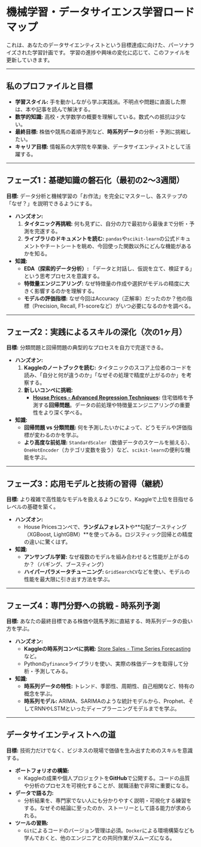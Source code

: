 
# 機械学習・データサイエンス学習ロードマップ

これは、あなたのデータサイエンティストという目標達成に向けた、パーソナライズされた学習計画です。
学習の進捗や興味の変化に応じて、このファイルを更新していきます。

---

## 私のプロファイルと目標

*   **学習スタイル:** 手を動かしながら学ぶ実践派。不明点や問題に直面した際は、本や記事を読んで解決する。
*   **数学的知識:** 高校・大学数学の概要を理解している。数式への抵抗は少ない。
*   **最終目標:** 株価や競馬の着順予測など、**時系列データ**の分析・予測に挑戦したい。
*   **キャリア目標:** 情報系の大学院を卒業後、データサイエンティストとして活躍する。

---

## フェーズ1：基礎知識の磐石化（最初の2〜3週間）

**目標:** データ分析と機械学習の「お作法」を完全にマスターし、各ステップの「なぜ？」を説明できるようにする。

*   **ハンズオン:**
    1.  **タイタニック再挑戦:** 何も見ずに、自分の力で最初から最後まで分析・予測を完遂する。
    2.  **ライブラリのドキュメントを読む:** `pandas`や`scikit-learn`の公式ドキュメントやチートシートを眺め、今回使った関数以外にどんな機能があるかを知る。
*   **知識:**
    *   **EDA（探索的データ分析）:** 「データと対話し、仮説を立て、検証する」という思考プロセスを意識する。
    *   **特徴量エンジニアリング:** なぜ特徴量の作成や選択がモデルの精度に大きく影響するのかを理解する。
    *   **モデルの評価指標:** なぜ今回はAccuracy（正解率）だったのか？他の指標（Precision, Recall, F1-scoreなど）がいつ必要になるのかを調べる。

---

## フェーズ2：実践によるスキルの深化（次の1ヶ月）

**目標:** 分類問題と回帰問題の典型的なプロセスを自力で完遂できる。

*   **ハンズオン:**
    1.  **Kaggleのノートブックを読む:** タイタニックのスコア上位者のコードを読み、「自分と何が違うのか」「なぜその処理で精度が上がるのか」を考察する。
    2.  **新しいコンペに挑戦:**
        *   **[House Prices - Advanced Regression Techniques](https://www.kaggle.com/competitions/house-prices-advanced-regression-techniques):** 住宅価格を予測する**回帰問題**。データの前処理や特徴量エンジニアリングの重要性をより深く学べる。
*   **知識:**
    *   **回帰問題 vs 分類問題:** 何を予測したいかによって、どうモデルや評価指標が変わるのかを学ぶ。
    *   **より高度な前処理:** `StandardScaler`（数値データのスケールを揃える）、`OneHotEncoder`（カテゴリ変数を扱う）など、`scikit-learn`の便利な機能を学ぶ。

---

## フェーズ3：応用モデルと技術の習得（継続）

**目標:** より複雑で高性能なモデルを扱えるようになり、Kaggleで上位を目指せるレベルの基礎を築く。

*   **ハンズオン:**
    *   House Pricesコンペで、**ランダムフォレスト**や**勾配ブースティング（XGBoost, LightGBM）**を使ってみる。ロジスティック回帰との精度の違いに驚くはず。
*   **知識:**
    *   **アンサンブル学習:** なぜ複数のモデルを組み合わせると性能が上がるのか？（バギング、ブースティング）
    *   **ハイパーパラメータチューニング:** `GridSearchCV`などを使い、モデルの性能を最大限に引き出す方法を学ぶ。

---

## フェーズ4：専門分野への挑戦 - 時系列予測

**目標:** あなたの最終目標である株価や競馬予測に直結する、時系列データの扱い方を学ぶ。

*   **ハンズオン:**
    *   **Kaggleの時系列コンペに挑戦:** [Store Sales - Time Series Forecasting](https://www.kaggle.com/competitions/store-sales-time-series-forecasting) など。
    *   Pythonの`yfinance`ライブラリを使い、実際の株価データを取得して分析・予測してみる。
*   **知識:**
    *   **時系列データの特性:** トレンド、季節性、周期性、自己相関など、特有の概念を学ぶ。
    *   **時系列モデル:** ARIMA、SARIMAのような統計モデルから、Prophet、そしてRNNやLSTMといったディープラーニングモデルまでを学ぶ。

---

## データサイエンティストへの道

**目標:** 技術力だけでなく、ビジネスの現場で価値を生み出すためのスキルを意識する。

*   **ポートフォリオの構築:**
    *   Kaggleの成果や個人プロジェクトを**GitHub**で公開する。コードの品質や分析のプロセスを可視化することが、就職活動で非常に重要になる。
*   **データで語る力:**
    *   分析結果を、専門家でない人にも分かりやすく説明・可視化する練習をする。なぜその結論に至ったのか、ストーリーとして語る能力が求められる。
*   **ツールの習熟:**
    *   `Git`によるコードのバージョン管理は必須。`Docker`による環境構築なども学んでおくと、他のエンジニアとの共同作業がスムーズになる。

